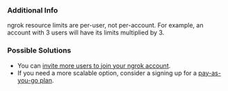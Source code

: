 ### Additional Info

ngrok resource limits are per-user, not per-account. For example, an account with 3 users will have its limits multiplied by 3.

### Possible Solutions

- You can [invite more users to join your ngrok account](/iam/users/#invitations).
- If you need a more scalable option, consider a signing up for a [pay-as-you-go plan](https://ngrok.com/pricing).
